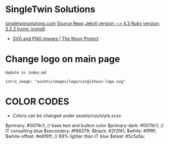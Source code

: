 # SingleTwin Solutions

[singletwinsolutions.com](https://singletwinsolutions.com)
[Source Repo]( https://zerostaticthemes.github.io/jekyll-serif-theme )
[Jekyll version: ~> 4.3 ](https://jekyllrb.com/news/2022/10/20/jekyll-4-3-0-released/)
[Ruby version: 3.2.2 ](https://icons8.com)
[Icons: icons8](https://icons8.com)


* [SVG and PNG images | The Noun Project](https://thenounproject.com/search/icons/?q=consulting)

# Change logo on main page 
```
Update in index.md 

intro_image: "assets/images/logo/singletwin-logo.svg"
```

# COLOR CODES
* Colors can be changed under assets/css/style.scss

$primary: #0079c1; // base text and button color
$primary-dark: #0079c1; // IT consulting blue
$secondary: #f88379;
$black: #2f2f41;
$white: #ffffff;
$white-offset: #e6f6ff;  // 89% lighter than IT blue
$steel: #5c5a5a;

 
